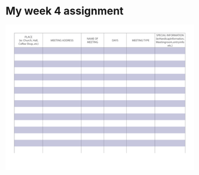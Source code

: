 # My week 4 assignment
![](https://github.com/jyamanaka/DataStructures-Janice/blob/master/Assignment4/TableSample.png)